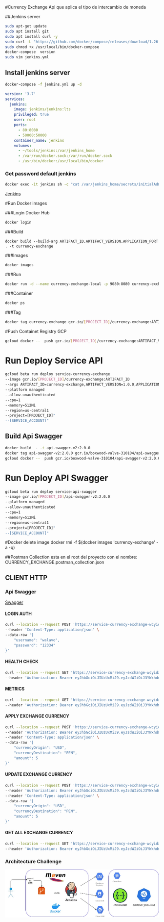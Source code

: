 #Currency Exchange
Api que aplica el tipo de intercambio de moneda


##Jenkins server

```bash
sudo apt-get update
sudo apt install git
sudo apt install curl -y
sudo curl -L "https://github.com/docker/compose/releases/download/1.26.2/docker-compose-$(uname -s)-$(uname -m)" -o /usr/local/bin/docker-compose
sudo chmod +x /usr/local/bin/docker-compose
docker-compose  version
sudo vim jenkins.yml
```
##  Install jenkins server

```bash
docker-compose -f jenkins.yml up -d
```

```yaml
version: '3.7'
services:
  jenkins:
    image: jenkins/jenkins:lts
    privileged: true
    user: root
    ports:
      - 80:8080
      - 50000:50000
    container_name: jenkins
    volumes:
      - ~/tools/jenkins:/var/jenkins_home
      - /var/run/docker.sock:/var/run/docker.sock
      - /usr/bin/docker:/usr/local/bin/docker
```
### Get password default jenkins
```bash
docker exec -it jenkins sh -c "cat /var/jenkins_home/secrets/initialAdminPassword"
```

[Jenkins](http://jenkins-walavo.duckdns.org/)

#Run Docker images

###Login Docker Hub 
```bash
docker login
```

###Build 
```
docker build --build-arg ARTIFACT_ID,ARTIFACT_VERSION,APPLICATION_PORT . -t currency-exchange
```

###Images
```bash
docker images
```

###Run 
```bash
docker run -d --name currency-exchange-local -p 9080:8080 currency-exchange
```

###Container 
```bash
docker ps
```

###Tag
```bash
docker tag currency-exchange gcr.io/[PROJECT_ID]/currency-exchange:ARTIFACT_VERSION
```

#Push Containet Registry GCP

```bash
gcloud docker --  push gcr.io/[PROJECT_ID]/currency-exchange:ARTIFACT_VERSION
```

# Run Deploy Service API
```bash
gcloud beta run deploy service-currency-exchange
--image gcr.io/[PROJECT_ID]/currency-exchange:ARTIFACT_ID
--args ARTIFACT_ID=currency-exchange,ARTIFACT_VERSION=1.0.0,APPLICATION_PORT=8080 
--platform managed 
--allow-unauthenticated 
--cpu=1 
--memory=512Mi
--region=us-central1
--project=[PROJECT_ID]"
--[SERVICE_ACCOUNT]"
```

## Build Api Swagger

```bash
docker build  . -t api-swagger-v2:2.0.0
docker tag api-swagger-v2:2.0.0 gcr.io/boxwood-valve-310104/api-swagger-v2:2.0.0
gcloud docker --  push gcr.io/boxwood-valve-310104/api-swagger-v2:2.0.0
```

# Run Deploy API Swagger
```bash
gcloud beta run deploy service-api-swagger
--image gcr.io/[PROJECT_ID]/api-swagger-v2:2.0.0
--platform managed 
--allow-unauthenticated 
--cpu=1 
--memory=512Mi
--region=us-central1
--project=[PROJECT_ID]"
--[SERVICE_ACCOUNT]"
```

#Docker delete image
docker rmi -f $(docker images 'currency-exchange' -a -q)

##Postman Collection
esta en el root del proyecto con el nombre: CURRENCY_EXCHANGE.postman_collection.json


## CLIENT HTTP

### Api Swagger

[Swagger](https://service-api-swagger-wcyidxth5q-uc.a.run.app/)
 
#### LOGIN AUTH

```bash
curl --location --request POST 'https://service-currency-exchange-wcyidxth5q-uc.a.run.app/authentication' \
--header 'Content-Type: application/json' \
--data-raw '{
    "username": "walavo",
    "password": "12334"
}'
```

#### HEALTH CHECK

```bash
curl --location --request GET 'https://service-currency-exchange-wcyidxth5q-uc.a.run.app/health' \
--header 'Authorization: Bearer eyJhbGciOiJIUzUxMiJ9.eyJzdWIiOiJ3YWxhdm8iLCJleHAiOjE2MTc4Nzg4NDAsImlhdCI6MTYxNzg2MDg0MH0.9WxgXrdYx40YbjPO1cWYXQ8nti4IMoB2ZfEqv2Lo-fDXe8j86BlcmF4YXaewy-H74iJLDKVrB_ydSylEF_JfQQ'
```


#### METRICS

```bash
curl --location --request GET 'https://service-currency-exchange-wcyidxth5q-uc.a.run.app/metrics' \
--header 'Authorization: Bearer eyJhbGciOiJIUzUxMiJ9.eyJzdWIiOiJ3YWxhdm8iLCJleHAiOjE2MTc5MDQwNjMsImlhdCI6MTYxNzg4NjA2M30.EK9MtPmlYKkNuLlXwF-3ga58ndzAnvcqS8Zhiu7Pmi7QtVBEEvIhoVEtyXfaOrt2RLA-NTy6V-eD4OY0soCvpg'
```


#### APPLY EXCHANGE CURRENCY

```bash
curl --location --request POST 'https://service-currency-exchange-wcyidxth5q-uc.a.run.app/api/v1/currency-exchange' \
--header 'Authorization: Bearer eyJhbGciOiJIUzUxMiJ9.eyJzdWIiOiJ3YWxhdm8iLCJleHAiOjE2MTc4NzA5MjQsImlhdCI6MTYxNzg1MjkyNH0.FqiL-gt75wCE41wCh-b2V2djsgx0lQqrKkuzdMmgSgDXab8pzoRUkPTMp2H4D1zkR1UEWM3ORol6jzHwnpLfHw' \
--header 'Content-Type: application/json' \
--data-raw '{
    "currencyOrigin": "USD",
    "currencyDestination": "PEN",
    "amount": 5
}'
```

#### UPDATE EXCHANGE CURRENCY

```bash
curl --location --request POST 'https://service-currency-exchange-wcyidxth5q-uc.a.run.app/api/v1/currency-exchange' \
--header 'Authorization: Bearer eyJhbGciOiJIUzUxMiJ9.eyJzdWIiOiJ3YWxhdm8iLCJleHAiOjE2MTc4NzA5MjQsImlhdCI6MTYxNzg1MjkyNH0.FqiL-gt75wCE41wCh-b2V2djsgx0lQqrKkuzdMmgSgDXab8pzoRUkPTMp2H4D1zkR1UEWM3ORol6jzHwnpLfHw' \
--header 'Content-Type: application/json' \
--data-raw '{
    "currencyOrigin": "USD",
    "currencyDestination": "PEN",
    "amount": 5
}'
```
#### GET ALL EXCHANGE CURRENCY

```bash
curl --location --request GET 'https://service-currency-exchange-wcyidxth5q-uc.a.run.app/api/v1/currency-exchange' \
--header 'Authorization: Bearer eyJhbGciOiJIUzUxMiJ9.eyJzdWIiOiJ3YWxhdm8iLCJleHAiOjE2MTc5MDQwNjMsImlhdCI6MTYxNzg4NjA2M30.EK9MtPmlYKkNuLlXwF-3ga58ndzAnvcqS8Zhiu7Pmi7QtVBEEvIhoVEtyXfaOrt2RLA-NTy6V-eD4OY0soCvpg'
```

### Architecture Challenge

![arqhi](./image/DEMO_CURRENCY_EXCHANGE.jpg)